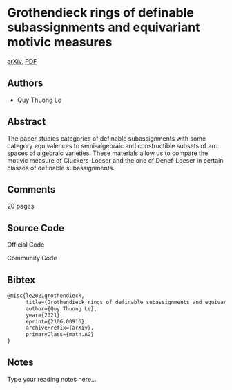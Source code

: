 
# Grothendieck rings of definable subassignments and equivariant motivic measures

[arXiv](https://arxiv.org/abs/2106.0916), [PDF](https://arxiv.org/pdf/2106.0916.pdf)

## Authors

- Quy Thuong Le

## Abstract

The paper studies categories of definable subassignments with some category equivalences to semi-algebraic and constructible subsets of arc spaces of algebraic varieties. These materials allow us to compare the motivic measure of Cluckers-Loeser and the one of Denef-Loeser in certain classes of definable subassignments.

## Comments

20 pages

## Source Code

Official Code



Community Code



## Bibtex

```tex
@misc{le2021grothendieck,
      title={Grothendieck rings of definable subassignments and equivariant motivic measures}, 
      author={Quy Thuong Le},
      year={2021},
      eprint={2106.00916},
      archivePrefix={arXiv},
      primaryClass={math.AG}
}
```

## Notes

Type your reading notes here...

